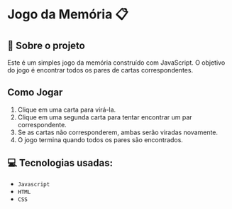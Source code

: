 # Jogo da Memória  :clipboard:

## :rocket: Sobre o projeto

Este é um simples jogo da memória construído com JavaScript. O objetivo do jogo é encontrar todos os pares de cartas correspondentes.

## Como Jogar 

1. Clique em uma carta para virá-la.
2. Clique em uma segunda carta para tentar encontrar um par correspondente.
3. Se as cartas não corresponderem, ambas serão viradas novamente.
4. O jogo termina quando todos os pares são encontrados.


## :computer: Tecnologias usadas:

- `Javascript`
- `HTML`
- `CSS`
